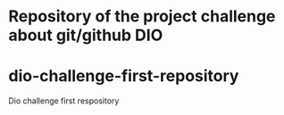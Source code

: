 # Repository of the project challenge about git/github DIO

# dio-challenge-first-repository
Dio challenge first respository
